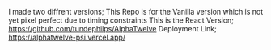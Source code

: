 I made two diffrent versions; 
This Repo is for the Vanilla version which is not yet pixel perfect due to timing constraints 
This is the React Version; https://github.com/tundephilps/AlphaTwelve
Deployment Link; https://alphatwelve-psi.vercel.app/
